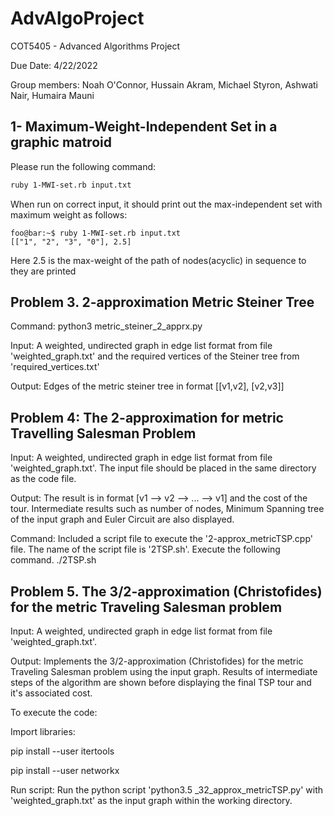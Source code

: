 # AdvAlgoProject
COT5405 - Advanced Algorithms Project

Due Date: 4/22/2022

Group members: Noah O'Connor, Hussain Akram, Michael Styron, Ashwati Nair, Humaira Mauni

## 1- Maximum-Weight-Independent Set in a graphic matroid
Please run the following command:
```bash
ruby 1-MWI-set.rb input.txt
```

When run on correct input, it should print out the max-independent set with maximum weight as follows:

```console
foo@bar:~$ ruby 1-MWI-set.rb input.txt
[["1", "2", "3", "0"], 2.5]
```
Here 2.5 is the max-weight of the path of nodes(acyclic) in sequence to they are printed

## Problem 3. 2-approximation Metric Steiner Tree
Command: python3 metric_steiner_2_apprx.py

Input: A weighted, undirected graph in edge list format from file 'weighted_graph.txt' and the required vertices of the Steiner tree from 'required_vertices.txt'

Output: Edges of the metric steiner tree in format [[v1,v2], [v2,v3]]

## Problem 4: The 2-approximation for metric Travelling Salesman Problem

Input: A weighted, undirected graph in edge list format from file 'weighted_graph.txt'. The input file should be placed in the same directory as the code file.

Output: The result is in format [v1 --> v2 --> ... --> v1] and the cost of the tour. Intermediate results such as number of nodes, Minimum Spanning tree of the input graph and Euler Circuit are also displayed. 

Command: Included a script file to execute the '2-approx_metricTSP.cpp' file. The name of the script file is '2TSP.sh'. Execute the following command.
./2TSP.sh


## Problem 5. The 3/2-approximation (Christofides) for the metric Traveling Salesman problem

Input: A weighted, undirected graph in edge list format from file 'weighted_graph.txt'.

Output: Implements the 3/2-approximation (Christofides) for the metric Traveling Salesman problem using the input graph. Results of intermediate steps of the algorithm are shown before displaying the final TSP tour and it's associated cost.

To execute the code:

Import libraries:

pip install --user itertools

pip install --user networkx

Run script:
Run the python script 'python3.5 _32_approx_metricTSP.py' with 'weighted_graph.txt' as the input graph within the working directory.

